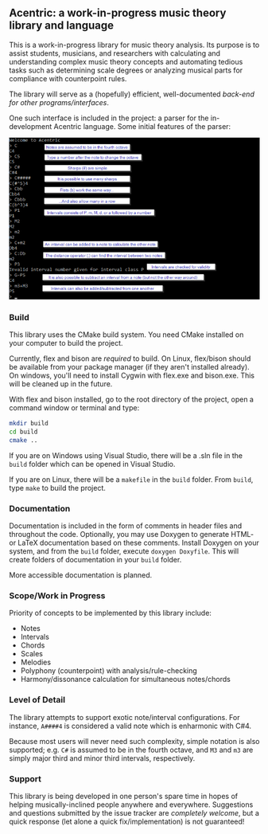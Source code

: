 ## Acentric: a work-in-progress music theory library and language

This is a work-in-progress library for music theory analysis. Its purpose is to assist students, musicians, and researchers with calculating and understanding complex music theory concepts and automating tedious tasks such as determining scale degrees or analyzing musical parts for compliance with counterpoint rules.

The library will serve as a (hopefully) efficient, well-documented *back-end for other programs/interfaces*.

One such interface is included in the project: a parser for the in-development Acentric language. Some initial features of the parser:

![Screenshot of Acentric Features](/initial_feature_samples.png)

### Build
This library uses the CMake build system. You need CMake installed on your computer to build the project.

Currently, flex and bison are *required* to build. On Linux, flex/bison should be available from your package manager (if they aren't installed already). On windows, you'll need to install Cygwin with flex.exe and bison.exe. This will be cleaned up in the future.

With flex and bison installed, go to the root directory of the project, open a command window or terminal and type:

```sh
mkdir build
cd build
cmake ..
```

If you are on Windows using Visual Studio, there will be a .sln file in the `build` folder which can be opened in Visual Studio.

If you are on Linux, there will be a `makefile` in the `build` folder. From `build`, type `make` to build the project.

### Documentation
Documentation is included in the form of comments in header files and throughout the code. Optionally, you may use Doxygen to generate HTML- or LaTeX documentation based on these comments. Install Doxygen on your system, and from the `build` folder, execute `doxygen Doxyfile`. This will create folders of documentation in your `build` folder.

More accessible documentation is planned.

### Scope/Work in Progress
Priority of concepts to be implemented by this library include:

* Notes
* Intervals
* Chords
* Scales
* Melodies
* Polyphony (counterpoint) with analysis/rule-checking
* Harmony/dissonance calculation for simultaneous notes/chords

### Level of Detail
The library attempts to support exotic note/interval configurations. For instance, `A####4` is considered a valid note which is enharmonic with C#4.

Because most users will never need such complexity, simple notation is also supported; e.g. `C#` is assumed to be in the fourth octave, and `M3` and `m3` are simply major third and minor third intervals, respectively.

### Support
This library is being developed in one person's spare time in hopes of helping musically-inclined people anywhere and everywhere. Suggestions and questions submitted by the issue tracker are *completely welcome*, but a quick response (let alone a quick fix/implementation) is not guaranteed!
